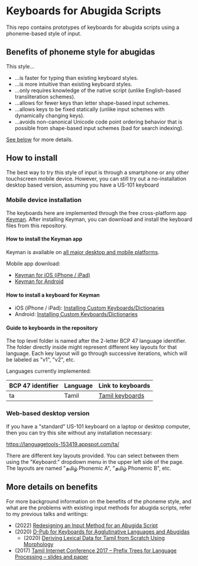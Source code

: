 # Keyboards for Abugida Scripts

This repo contains prototypes of keyboards for abugida scripts using a phoneme-based style of input.

## Benefits of phoneme style for abugidas

This style...

* ...is faster for typing than existing keyboard styles.
* ...is more intuitive than existing keyboard styles.
* ...only requires knowledge of the native script (unlike English-based transliteration schemes).
* ...allows for fewer keys than letter shape-based input schemes.
* ...allows keys to be fixed statically (unlike input schemes with dynamically changing keys).
* ...avoids non-canonical Unicode code point ordering behavior that is possible from shape-based input schemes (bad for search indexing).

<a href="#more-details">See below</a> for more details.

## How to install

The best way to try this style of input is through a smartphone or any other touchscreen mobile device.
However, you can still try out a no-installation desktop based version, assuming you have a US-101 keyboard

### Mobile device installation

The keyboards here are implemented through the free cross-platform app [Keyman](https://keyman.com/).
After installing Keyman, 
you can download and install the keyboard files from this repository.

#### How to install the Keyman app

Keyman is available on [all major desktop and mobile platforms](https://help.keyman.com/products/).

Mobile app download:

* [Keyman for iOS (iPhone / iPad)](https://keyman.com/iphone-and-ipad/)
* [Keyman for Android](https://keyman.com/android/)

#### How to install a keyboard for Keyman

* iOS (iPhone / iPad): <a target="ios" href="https://help.keyman.com/products/iphone-and-ipad/current-version/basic/installing-custom-keyboards-dictionaries">Installing Custom Keyboards/Dictionaries</a>
* Android: <a target="android" href="https://help.keyman.com/products/android/current-version/basic/installing-custom-packages">Installing Custom Keyboards/Dictionaries</a>

#### Guide to keyboards in the repository

The top level folder is named after the 2-letter BCP 47 language identifier.
The folder directly inside might represent different key layouts for that language.
Each key layout will go through successive iterations,
which will be labeled as "v1", "v2", etc.

Languages currently implemented:

BCP 47 identifier | Language | Link to keyboards |
|-----------------|----------|-------------------|
| ta              | Tamil    | [Tamil keyboards](https://github.com/echeran/keyboards/blob/main/ta/layout-e) |


### Web-based desktop version

If you have a "standard" US-101 keyboard on a laptop or desktop computer, then you can try this site without any installation necessary:

https://languagetools-153419.appspot.com/ta/

There are different key layouts provided.
You can select between them using the "Keyboard:" dropdown menu in the upper left side of the page.
The layouts are named "தமிழ் Phonemic A", "தமிழ் Phonemic B", etc.

## More details on benefits

<a id="more-details"></a>

For more background information on the benefits of the phoneme style, 
and what are the problems with existing input methods for abugida scripts,
refer to my previous talks and writings:

* (2022) [Redesigning an Input Method for an Abugida Script](https://elangocheran.com/2022/02/14/redesigning-an-input-method-for-an-abugida-script/)
* (2020) [D-Pub for Keyboards for Agglutinative Languages and Abugidas](https://elangocheran.com/2021/02/11/d-pub-for-keyboards-for-agglutinative-languages-and-abugidas/)
  - (2020) [Deriving Lexical Data for Tamil from Scratch Using Morphology](https://elangocheran.com/2020/11/01/deriving-lexical-data-for-tamil-from-scratch-using-morphology/)
* (2017) [Tamil Internet Conference 2017 – Prefix Trees for Language Processing – slides and paper](https://elangocheran.com/2017/08/29/tamil-internet-conference-2017-prefix-trees-for-language-processing-slides-and-paper/)